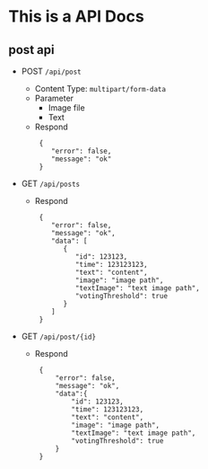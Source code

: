 # This is a API Docs

## post api

- POST `/api/post`
    - Content Type: `multipart/form-data`
    - Parameter
        - Image file
        - Text
    - Respond
      ```json5
       {
          "error": false,
          "message": "ok"
       }
      ```

- GET `/api/posts`
    - Respond
      ```json5
       {
          "error": false,
          "message": "ok",
          "data": [
             {
                "id": 123123,
                "time": 123123123,
                "text": "content",
                "image": "image path",
                "textImage": "text image path",
                "votingThreshold": true
             }
          ] 
       }
      ```

- GET `/api/post/{id}`
    - Respond
      ```json5
       {
           "error": false,
           "message": "ok",
           "data":{
               "id": 123123,
               "time": 123123123,
               "text": "content",
               "image": "image path",
               "textImage": "text image path",
               "votingThreshold": true
           }
       }
      ```

## 